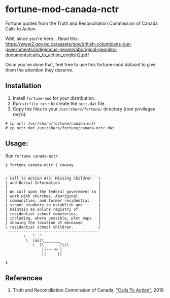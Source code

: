 # fortune-mod-canada-nctr
Fortune quotes from the Truth and Reconciliation Commission of Canada Calls to Action

Well, since you're here... Read this:
https://www2.gov.bc.ca/assets/gov/british-columbians-our-governments/indigenous-people/aboriginal-peoples-documents/calls_to_action_english2.pdf

Once you've done that, feel free to use this fortune-mod dataset to give them the attention they deserve.

## Installation

1. Install `fortune-mod` for your distribution.
2. Run `strfile nctr` to create the `nctr.dat` file.
3. Copy the files to your `/usr/share/fortune/` directory (root privileges req'd):
```
# cp nctr /usr/share/fortune/canada-nctr
# cp nctr.dat /usr/share/fortune/canada-nctr.dat
```
## Usage:

Run `fortune canada-nctr`

```
$ fortune canada-nctr | cowsay

 ________________________________________
/ Call to Action #73: Missing Children   \
| and Burial Information                 |
|                                        |
| We call upon the federal government to |
| work with churches, Aboriginal         |
| communities, and former residential    |
| school students to establish and       |
| maintain an online registry of         |
| residential school cemeteries,         |
| including, where possible, plot maps   |
| showing the location of deceased       |
\ residential school children.           /
 ----------------------------------------
        \   ^__^
         \  (oo)\_______
            (__)\       )\/\
                ||----w |
                ||     ||

$
```

## References

1. Truth and Reconciliation Commission of Canada, ["Calls To Action"](https://www2.gov.bc.ca/assets/gov/british-columbians-our-governments/indigenous-people/aboriginal-peoples-documents/calls_to_action_english2.pdf), 2016.
